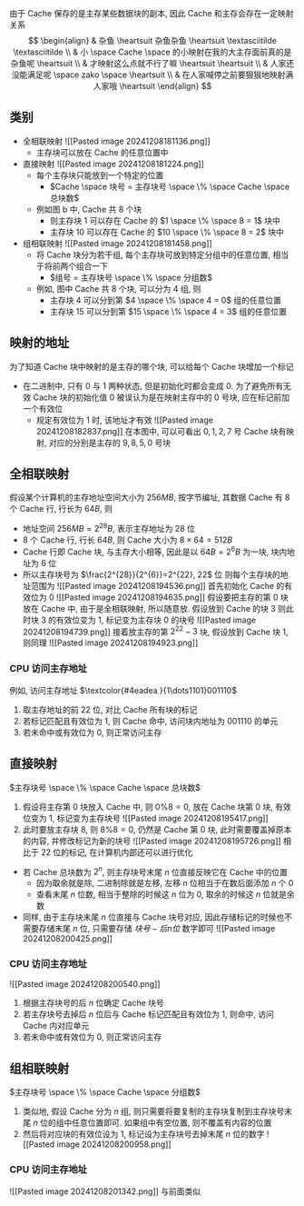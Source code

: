 由于 Cache 保存的是主存某些数据块的副本, 因此 Cache 和主存会存在一定映射关系
$$
\begin{align}
 & 杂鱼 \heartsuit 杂鱼杂鱼 \heartsuit \textasciitilde \textasciitilde  \\
 & 小 \space Cache \space 的小映射在我的大主存面前真的是杂鱼呢 \heartsuit \\
 & 才映射这么点就不行了嘛 \heartsuit \heartsuit \\
 & 人家还没能满足呢 \space zako \space \heartsuit  \\
 & 在人家喊停之前要狠狠地映射满人家哦 \heartsuit
\end{align}
$$
## 类别
- 全相联映射
	![[Pasted image 20241208181136.png]]
	- 主存块可以放在 Cache 的任意位置中
- 直接映射
	![[Pasted image 20241208181224.png]]
	- 每个主存块只能放到一个特定的位置
		- $Cache \space 块号 = 主存块号 \space \% \space Cache \space 总块数$
	- 例如图 b 中, Cache 共 8 个块
		- 则主存块 1 可以存在 Cache 的 $1 \space \% \space 8 = 1$ 块中
		- 主存块 10 可以存在 Cache 的 $10 \space \% \space 8 = 2$ 块中
- 组相联映射
	![[Pasted image 20241208181458.png]]
	- 将 Cache 块分为若干组, 每个主存块可放到特定分组中的任意位置, 相当于将前两个组合一下
		- $组号 = 主存块号 \space \% \space 分组数$
	- 例如, 图中 Cache 共 8 个块, 可以分为 4 组, 则
		- 主存块 4 可以分到第 $4 \space \% \space 4 = 0$ 组的任意位置
		- 主存块 15 可以分到第 $15 \space \% \space 4 = 3$ 组的任意位置
## 映射的地址
为了知道 Cache 块中映射的是主存的哪个块, 可以给每个 Cache 块增加一个标记
- 在二进制中, 只有 $0$ 与 $1$ 两种状态, 但是初始化时都会变成 $0$. 为了避免所有无效 Cache 块的初始化值 $0$ 被误认为是在映射主存中的 $0$ 号块, 应在标记前加一个有效位
	- 规定有效位为 $1$ 时, 该地址才有效
![[Pasted image 20241208182837.png]]
在本图中, 可以可看出 $0,1,2,7$ 号 Cache 块有映射, 对应的分别是主存的 $9,8,5,0$ 号块
## 全相联映射
假设某个计算机的主存地址空间大小为 $256MB$, 按字节编址, 其数据 Cache 有 8 个 Cache 行, 行长为 $64B$, 则
-  地址空间 $256MB= 2^{28}B$, 表示主存地址为 28 位
- $8$ 个 Cache 行, 行长 $64B$, 则 Cache 大小为 $8 \times 64 = 512B$
- Cache 行即 Cache 块, 与主存大小相等, 因此是以 $64B = 2^6B$ 为一块, 块内地址为 $6$ 位
- 所以主存块号为 $\frac{2^{28}}{2^{6}}=2^{22}, 22$ 位
则每个主存块的地址范围为
![[Pasted image 20241208194536.png]]
首先初始化 Cache 的有效位为 0
![[Pasted image 20241208194635.png]]
假设要把主存的第 $0$ 块放在 Cache 中, 由于是全相联映射, 所以随意放. 假设放到 Cache 的块 $3$
则此时块 3 的有效位变为 1, 标记变为主存块 $0$ 的块号
![[Pasted image 20241208194739.png]]
接着放主存的第 $2^{22}-3$ 块, 假设放到 Cache 块 1, 则同理
![[Pasted image 20241208194923.png]]
### CPU 访问主存地址
例如, 访问主存地址 $\textcolor{#4eadea }{1\dots1101}001110$
1. 取主存地址的前 22 位, 对比 Cache 所有块的标记
2. 若标记匹配且有效位为 $1$, 则 Cache 命中, 访问块内地址为 $001110$ 的单元
3. 若未命中或有效位为 $0$, 则正常访问主存
## 直接映射
$主存块号 \space \% \space Cache \space 总块数$
1. 假设将主存第 0 块放入 Cache 中, 则 $0 \% 8 = 0$, 放在 Cache 块第 0 块, 有效位变为 1, 标记变为主存块号
![[Pasted image 20241208195417.png]]
2. 此时要放主存块 8, 则 $8\%8=0$, 仍然是 Cache 第 0 块, 此时需要覆盖掉原本的内容, 并修改标记为新的块号
![[Pasted image 20241208195726.png]] 
相比于 22 位的标记, 在计算机内部还可以进行优化
- 若 Cache 总块数为 $2^n$, 则主存块号末尾 $n$ 位直接反映它在 Cache 中的位置
	- 因为取余就是除, 二进制除就是左移, 左移 $n$ 位相当于在数后面添加 $n$ 个 0
	- 查看末尾 $n$ 位数, 相当于整除的时候这 $n$ 位为 0, 取余的时候这 $n$ 位就是余数
- 同样, 由于主存块末尾 $n$ 位直接与 Cache 块号对应, 因此存储标记的时候也不需要存储末尾 $n$ 位, 只需要存储 $块号-后n位$ 数字即可
![[Pasted image 20241208200425.png]]
### CPU 访问主存地址
![[Pasted image 20241208200540.png]]
1. 根据主存块号的后 $n$ 位确定 Cache 块号
2. 若主存块号去掉后 $n$ 位后与 Cache 标记匹配且有效位为 1, 则命中, 访问 Cache 内对应单元
3. 若未命中或有效位为 0, 则正常访问主存
## 组相联映射
$主存块号 \space \% \space Cache \space 分组数$
1. 类似地, 假设 Cache 分为 $n$ 组, 则只需要将要复制的主存块复制到主存块号末尾 $n$ 位的组中任意位置即可. 如果组中有空位置, 则不覆盖有内容的位置
2. 然后将对应块的有效位设为 1, 标记设为主存块号去掉末尾 $n$ 位的数字
![[Pasted image 20241208200958.png]]
### CPU 访问主存地址
![[Pasted image 20241208201342.png]]
与前面类似